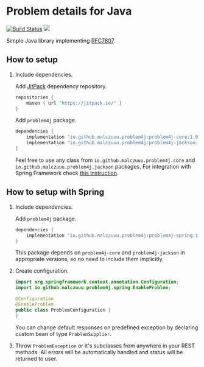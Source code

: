 # Problem details for Java

[![Build Status](https://travis-ci.org/malczuuu/problem4j.svg?branch=master)](https://travis-ci.org/malczuuu/problem4j)
[![](https://jitpack.io/v/malczuuu/problem4j.svg)](https://jitpack.io/#malczuuu/problem4j)

Simple Java library implementing [RFC7807](https://tools.ietf.org/html/rfc7807).

## How to setup

1.  Include dependencies.

    Add [JitPack](https://jitpack.io/) dependency repository.

    ```groovy
    repositories {
        maven { url "https://jitpack.io/" }
    }
    ```

    Add `problem4j` package.

    ```groovy
    dependencies {
        implementation "io.github.malczuuu.problem4j:problem4j-core:1.0.1"
        implementation "io.github.malczuuu.problem4j:problem4j-jackson:1.0.1"
    }
    ```

    Feel free to use any class from `io.github.malczuuu.problem4j.core` and `io.github.malczuuu.problem4j.jackson` packages. For integration with Spring Framework check [this instruction](How-to-setup-with-Spring.md).

## How to setup with Spring

1.  Include dependencies.

    Add `problem4j` package.

    ```groovy
    dependencies {
        implementation "io.github.malczuuu.problem4j:problem4j-spring:1.0.1"
    }
    ```

    This package depends on `problem4j-core` and `problem4j-jackson` in appropriate versions, so no need to include them implicitly.

2.  Create configuration.

    ```java
    import org.springframework.context.annotation.Configuration;
    import io.github.malczuuu.problem4j.spring.EnableProblem;
    
    @Configuration
    @EnableProblem
    public class ProblemConfiguration {
    }
    ```

    You can change default responses on predefined exception by declaring custom bean of type `ProblemSupplier`.

3.  Throw `ProblemException` or it's subclasses from anywhere in your REST methods. All errors will be automatically handled and status will be returned to user.
